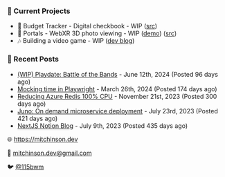 ### 📌 Current Projects
- 💸 Budget Tracker - Digital checkbook - WIP ([src](https://github.com/bmitchinson/budget-entry))
- 📸 Portals - WebXR 3D photo viewing - WIP ([demo](https://portals.mitchinson.dev/)) ([src](https://github.com/bmitchinson/vr-jpg-viewer-webxr))
- 🎶 Building a video game - WIP ([dev blog](https://blog.mitchinson.dev/playdate-dev-one))

### 📝 Recent Posts

- [(WIP) Playdate: Battle of the Bands](https://blog.mitchinson.dev/playdate-dev-one) - June 12th, 2024 (Posted 96 days ago)
- [Mocking time in Playwright](https://blog.mitchinson.dev/playwright-mock-time) - March 26th, 2024 (Posted 174 days ago)
- [Reducing Azure Redis 100% CPU](https://blog.mitchinson.dev/redis-cpu) - November 21st, 2023 (Posted 300 days ago)
- [Juno: On demand microservice deployment](https://blog.mitchinson.dev/juno) - July 23rd, 2023 (Posted 421 days ago)
- [NextJS Notion Blog](https://blog.mitchinson.dev/blog-2023) - July 9th, 2023 (Posted 435 days ago)

🌐 https://mitchinson.dev

💌 mitchinson.dev@gmail.com

🐦 [@115bwm](https://twitter.com/115bwm)